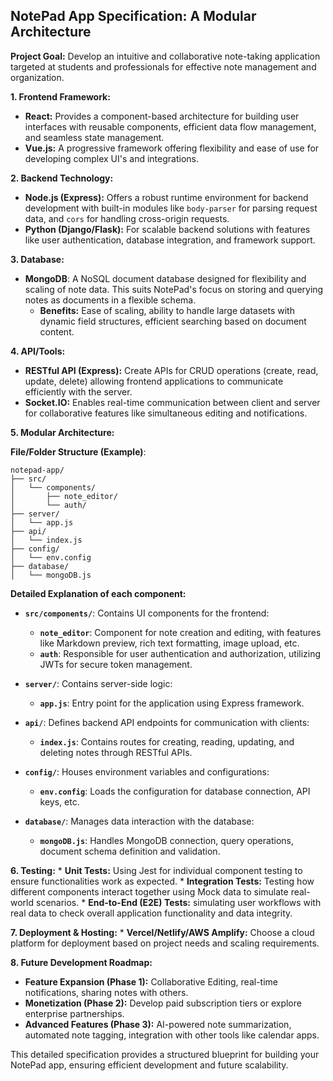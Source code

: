 ##  NotePad App Specification: A Modular Architecture

**Project Goal:** Develop an intuitive and collaborative note-taking application targeted at students and professionals for effective note management and organization. 


**1. Frontend Framework:**

* **React:** Provides a component-based architecture for building user interfaces with reusable components, efficient data flow management, and seamless state management.  
* **Vue.js:** A progressive framework offering flexibility and ease of use for developing complex UI's and integrations.

**2. Backend Technology:**

* **Node.js (Express):** Offers a robust runtime environment for backend development with built-in modules like `body-parser` for parsing request data, and `cors` for handling cross-origin requests.
* **Python (Django/Flask):**  For scalable backend solutions with features like user authentication, database integration, and framework support.

**3. Database:**

* **MongoDB**: A NoSQL document database designed for flexibility and scaling of note data. This suits NotePad's focus on storing and querying notes as documents in a flexible schema. 
    * **Benefits:**  Ease of scaling, ability to handle large datasets with dynamic field structures, efficient searching based on document content.


**4. API/Tools:**

* **RESTful API (Express):**  Create APIs for CRUD operations (create, read, update, delete) allowing frontend applications to communicate efficiently with the server.
* **Socket.IO:** Enables real-time communication between client and server for collaborative features like simultaneous editing and notifications. 


**5. Modular Architecture:**

**File/Folder Structure (Example)**:

```
notepad-app/
├── src/  
│   └── components/      
│       ├── note_editor/
│       └── auth/ 
├── server/
│   └── app.js
├── api/
│   └── index.js
├── config/
│   └── env.config
├── database/
│   └── mongoDB.js
```

**Detailed Explanation of each component:**


* **`src/components/`**:  Contains UI components for the frontend:
    *  **`note_editor`**: Component for note creation and editing, with features like Markdown preview, rich text formatting, image upload, etc.
    *  **`auth`**: Responsible for user authentication and authorization, utilizing JWTs for secure token management.

* **`server/`**: Contains server-side logic: 
   * **`app.js`**: Entry point for the application using Express framework. 

* **`api/`**: Defines backend API endpoints for communication with clients:  
   *  **`index.js`**: Contains routes for creating, reading, updating, and deleting notes through RESTful APIs.

* **`config/`**: Houses environment variables and configurations:
   *  **`env.config`**: Loads the configuration for database connection, API keys, etc. 

* **`database/`**: Manages data interaction with the database: 
   *  **`mongoDB.js`**: Handles MongoDB connection, query operations, document schema definition and validation.


**6. Testing:**
    * **Unit Tests:** Using Jest for individual component testing to ensure functionalities work as expected.
    * **Integration Tests:** Testing how different components interact together using Mock data to simulate real-world scenarios. 
    * **End-to-End (E2E) Tests:** simulating user workflows with real data to check overall application functionality and data integrity.

**7. Deployment & Hosting:** 
    *  **Vercel/Netlify/AWS Amplify:** Choose a cloud platform for deployment based on project needs and scaling requirements. 


**8. Future Development Roadmap:**

* **Feature Expansion (Phase 1):** Collaborative Editing, real-time notifications, sharing notes with others.
* **Monetization (Phase 2):**  Develop paid subscription tiers or explore enterprise partnerships.
* **Advanced Features (Phase 3):** AI-powered note summarization, automated note tagging, integration with other tools like calendar apps.


This detailed specification provides a structured blueprint for building your NotePad app, ensuring efficient development and future scalability. 



